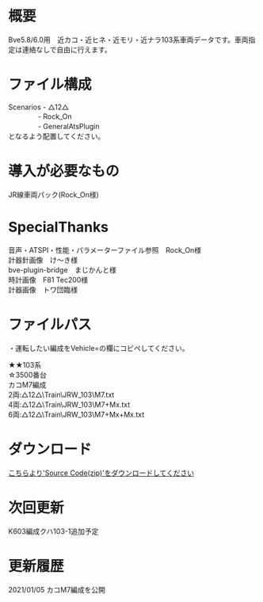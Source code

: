 # 概要
Bve5.8/6.0用　近カコ・近ヒネ・近モリ・近ナラ103系車両データです。車両指定は連絡なしで自由に行えます。  

# ファイル構成  
Scenarios - △12△  
　　　　 - Rock_On  
　　　　 - GeneralAtsPlugin  
となるよう配置してください。  

# 導入が必要なもの
JR線車両パック(Rock_On様)  

# SpecialThanks  
音声・ATSPI・性能・パラメーターファイル参照　Rock_On様  
計器針画像　け〜き様  
bve-plugin-bridge　まじかんと様  
時計画像　F81 Tec200様  
計器画像　トワ団臨様  

# ファイルパス  
・運転したい編成をVehicle=の欄にコピペしてください。  

★★103系  
☆3500番台  
カコM7編成  
2両:△12△\Train\JRW_103\M7.txt  
4両:△12△\Train\JRW_103\M7+Mx.txt  
6両:△12△\Train\JRW_103\M7+Mx+Mx.txt  

# ダウンロード  
[こちらより'Source Code(zip)'をダウンロードしてください](https://github.com/sankakujirusi12/Bve_JRW103/releases/tag/1.0.0)

# 次回更新  
K603編成クハ103-1追加予定  

# 更新履歴  
2021/01/05 カコM7編成を公開
